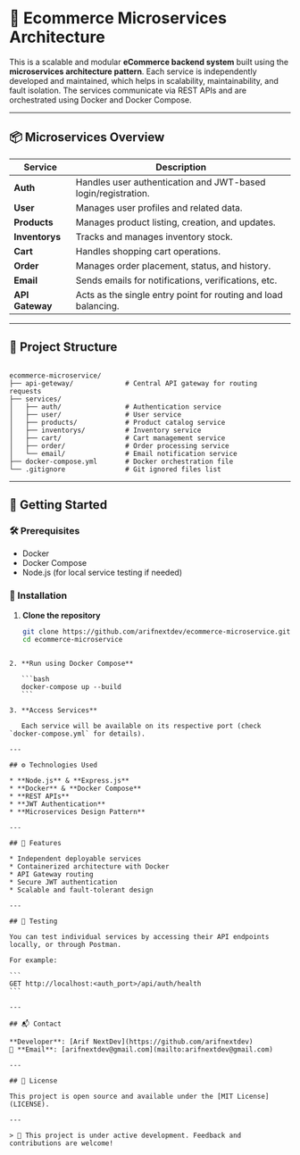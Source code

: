 # 🛒 Ecommerce Microservices Architecture

This is a scalable and modular **eCommerce backend system** built using the **microservices architecture pattern**. Each service is independently developed and maintained, which helps in scalability, maintainability, and fault isolation. The services communicate via REST APIs and are orchestrated using Docker and Docker Compose.

---

## 📦 Microservices Overview

| Service       | Description                                                      |
|---------------|------------------------------------------------------------------|
| **Auth**      | Handles user authentication and JWT-based login/registration.   |
| **User**      | Manages user profiles and related data.                         |
| **Products**  | Manages product listing, creation, and updates.                 |
| **Inventorys**| Tracks and manages inventory stock.                             |
| **Cart**      | Handles shopping cart operations.                              |
| **Order**     | Manages order placement, status, and history.                   |
| **Email**     | Sends emails for notifications, verifications, etc.            |
| **API Gateway** | Acts as the single entry point for routing and load balancing.|

---

## 🧱 Project Structure

```

ecommerce-microservice/
├── api-geteway/             # Central API gateway for routing requests
├── services/
│   ├── auth/                # Authentication service
│   ├── user/                # User service
│   ├── products/            # Product catalog service
│   ├── inventorys/          # Inventory service
│   ├── cart/                # Cart management service
│   ├── order/               # Order processing service
│   └── email/               # Email notification service
├── docker-compose.yml       # Docker orchestration file
└── .gitignore               # Git ignored files list

````

---

## 🚀 Getting Started

### 🛠 Prerequisites

- Docker
- Docker Compose
- Node.js (for local service testing if needed)

### 🔧 Installation

1. **Clone the repository**
   ```bash
   git clone https://github.com/arifnextdev/ecommerce-microservice.git
   cd ecommerce-microservice
````

2. **Run using Docker Compose**

   ```bash
   docker-compose up --build
   ```

3. **Access Services**

   Each service will be available on its respective port (check `docker-compose.yml` for details).

---

## ⚙️ Technologies Used

* **Node.js** & **Express.js**
* **Docker** & **Docker Compose**
* **REST APIs**
* **JWT Authentication**
* **Microservices Design Pattern**

---

## 📌 Features

* Independent deployable services
* Containerized architecture with Docker
* API Gateway routing
* Secure JWT authentication
* Scalable and fault-tolerant design

---

## 🧪 Testing

You can test individual services by accessing their API endpoints locally, or through Postman.

For example:

```
GET http://localhost:<auth_port>/api/auth/health
```

---

## 📬 Contact

**Developer**: [Arif NextDev](https://github.com/arifnextdev)
📧 **Email**: [arifnextdev@gmail.com](mailto:arifnextdev@gmail.com)

---

## 📝 License

This project is open source and available under the [MIT License](LICENSE).

---

> 🚧 This project is under active development. Feedback and contributions are welcome!


